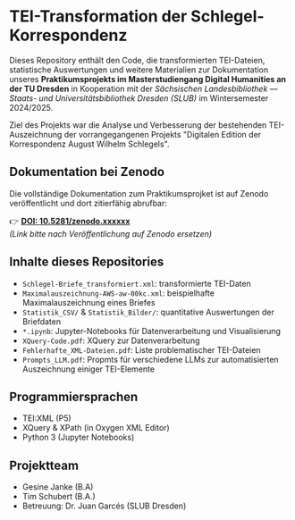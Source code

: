 # TEI-Transformation der Schlegel-Korrespondenz

Dieses Repository enthält den Code, die transformierten TEI-Dateien, statistische Auswertungen und weitere Materialien zur Dokumentation unseres **Praktikumsprojekts im Masterstudiengang Digital Humanities an der TU Dresden** in Kooperation mit der *Sächsischen Landesbibliothek — Staats- und Universitätsbibliothek Dresden (SLUB)* im Wintersemester 2024/2025.

Ziel des Projekts war die Analyse und Verbesserung der bestehenden TEI-Auszeichnung der vorrangegangenen Projekts "Digitalen Edition der Korrespondenz August Wilhelm Schlegels".

## Dokumentation bei Zenodo

Die vollständige Dokumentation zum Praktikumsprojket ist auf Zenodo veröffentlicht und dort zitierfähig abrufbar:

👉 [**DOI: 10.5281/zenodo.xxxxxx**](https://doi.org/10.5281/zenodo.xxxxxx)  
*(Link bitte nach Veröffentlichung auf Zenodo ersetzen)*

## Inhalte dieses Repositories

- `Schlegel-Briefe_transformiert.xml`: transformierte TEI-Daten
- `Maximalauszeichnung-AWS-aw-00kc.xml`: beispielhafte Maximalauszeichnung eines Briefes
- `Statistik_CSV/` & `Statistik_Bilder/`: quantitative Auswertungen der Briefdaten
- `*.ipynb`: Jupyter-Notebooks für Datenverarbeitung und Visualisierung
- `XQuery-Code.pdf`: XQuery zur Datenverarbeitung
- `Fehlerhafte_XML-Dateien.pdf`: Liste problematischer TEI-Dateien
- `Prompts_LLM.pdf`: Propmts für verschiedene LLMs zur automatisierten Auszeichnung einiger TEI-Elemente

## Programmiersprachen

- TEI:XML (P5)
- XQuery & XPath (in Oxygen XML Editor)
- Python 3 (Jupyter Notebooks)

## Projektteam

- Gesine Janke (B.A) 
- Tim Schubert (B.A.)
- Betreuung: Dr. Juan Garcés (SLUB Dresden)


